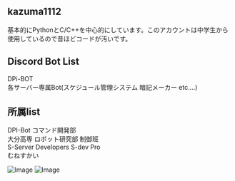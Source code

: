 ## kazuma1112
基本的にPythonとC/C++を中心的にしています。このアカウントは中学生から使用しているので昔ほどコードが汚いです。

## Discord Bot List  
DPi-BOT  
各サーバー専属Bot(スケジュール管理システム 暗記メーカー etc....)

## 所属list
DPI-Bot コマンド開発部  
大分高専 ロボット研究部 制御班  
S-Server Developers S-dev Pro  
むねすかい

![Image](https://github-readme-stats.vercel.app/api?username=kazuma11121125&count_private=true)
![Image](https://github-readme-stats.vercel.app/api/top-langs/?username=kazuma11121125&layout=compact)
